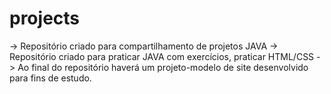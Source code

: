 # projects
-> Repositório criado para compartilhamento de projetos JAVA
-> Repositório criado para praticar JAVA com exercícios, praticar HTML/CSS
-> Ao final do repositório haverá um projeto-modelo de site desenvolvido para fins de estudo.
